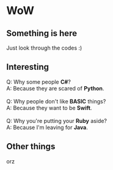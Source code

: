 # WoW

## Something is here

Just look through the codes :)

## Interesting

Q: Why some people __C#__?  
A: Because they are scared of __Python__.  
</br>
Q: Why people don't like __BASIC__ things?  
A: Because they want to be __Swift__.  
</br>
Q: Why you're putting your __Ruby__ aside?  
A: Because I'm leaving for __Java__.

## Other things

orz
